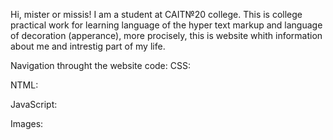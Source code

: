 Hi, mister or missis!
I am a student at CAIT№20 college.
This is college practical work for learning language of the hyper text markup and language of decoration (apperance), more procisely, this is website whith information about me and intrestig part of my life.

Navigation throught the website code:
CSS:
  
NTML:
  
JavaScript:
  
Images:
  
